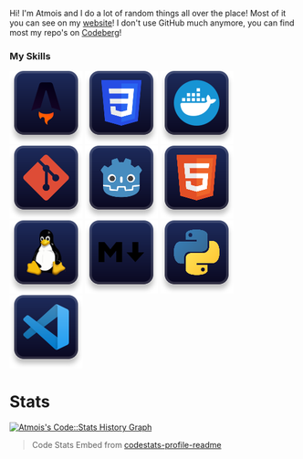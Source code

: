 Hi! I'm Atmois and I do a lot of random things all over the place! Most of it you can see on my [website](https://atmois.com)! I don't use GitHub much anymore, you can find most my repo's on [Codeberg](https://codeberg.org/Atmois)!

### My Skills
![Astro](icons/astro.svg)
![CSS](icons/css.svg)
![Docker](icons/docker.svg)
![Git](icons/git.svg)
![Godot](icons/godot.svg)
![HTML](icons/html.svg)
![Linux](icons/linux.svg)
![Markdown](icons/md.svg)
![Python](icons/py.svg)
![VSCode](icons/vscode.svg)

# Stats

<a href="https://codestats.net/users/Atmois">
  <img src='https://codestats-readme.wegfan.cn/history-graph/Atmois?width=1000&height=300&timezone=08:00&history_days=30&max_languages=10&bg_color=24273a&text_color=cad3f5&language_colors=["c6a0f6","ed8796","f5a97f","eed49f","a6da95","91d7e3","8aadf4","b7bdf8"]' alt="Atmois's Code::Stats History Graph" />
</a>

> Code Stats Embed from [codestats-profile-readme](https://github.com/WEGFan/codestats-profile-readme)

